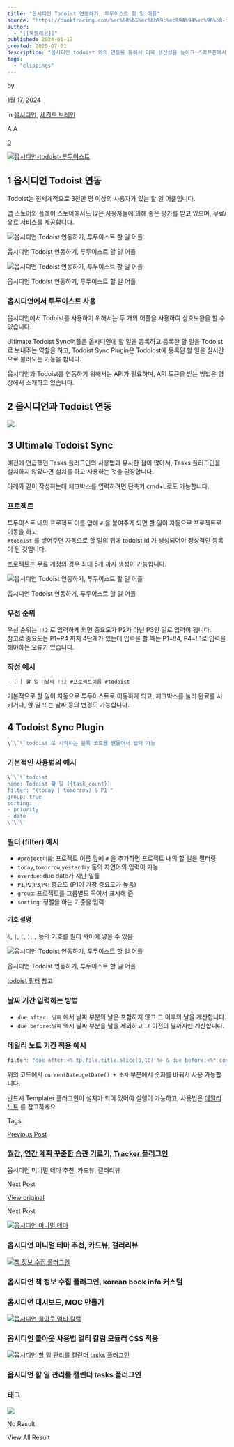 ```yaml
---
title: "옵시디언 Todoist 연동하기, 투두이스트 할 일 어플"
source: "https://booktracing.com/%ec%98%b5%ec%8b%9c%eb%94%94%ec%96%b8-todoist-%ed%88%ac%eb%91%90%ec%9d%b4%ec%8a%a4%ed%8a%b8-%ec%97%b0%eb%8f%99/"
author:
  - "[[북트레싱]]"
published: 2024-01-17
created: 2025-07-01
description: "옵시디언 todoist 와의 연동을 통해서 더욱 생산성을 높이고 스마트폰에서도 옵시디언의 할 일 관리를 가능하도록 도와줍니다."
tags:
  - "clippings"
---
```

by

[1월 17, 2024](https://booktracing.com/%ec%98%b5%ec%8b%9c%eb%94%94%ec%96%b8-todoist-%ed%88%ac%eb%91%90%ec%9d%b4%ec%8a%a4%ed%8a%b8-%ec%97%b0%eb%8f%99/)

in [옵시디언](https://booktracing.com/second-brain/obsidian/), [세컨드 브레인](https://booktracing.com/second-brain/)

A A

[0](https://booktracing.com/%ec%98%b5%ec%8b%9c%eb%94%94%ec%96%b8-todoist-%ed%88%ac%eb%91%90%ec%9d%b4%ec%8a%a4%ed%8a%b8-%ec%97%b0%eb%8f%99/#comments)

[![옵시디언-todoist-투두이스트](https://booktracing.com/wp-content/uploads/2024/01/%EC%98%B5%EC%8B%9C%EB%94%94%EC%96%B8-todoist-%ED%88%AC%EB%91%90%EC%9D%B4%EC%8A%A4%ED%8A%B8.webp)](https://booktracing.com/wp-content/uploads/2024/01/%EC%98%B5%EC%8B%9C%EB%94%94%EC%96%B8-todoist-%ED%88%AC%EB%91%90%EC%9D%B4%EC%8A%A4%ED%8A%B8.webp)

## 1 옵시디언 Todoist 연동

Todoist는 전세계적으로 3천만 명 이상의 사용자가 있는 할 일 어플입니다.

앱 스토어와 플레이 스토어에서도 많은 사용자들에 의해 좋은 평가를 받고 있으며, 무료/유료 서비스를 제공합니다.

![옵시디언 Todoist 연동하기, 투두이스트 할 일 어플](https://booktracing.com/wp-content/uploads/2024/01/%ED%88%AC%EB%91%90%EC%9D%B4%EC%8A%A4%ED%8A%B8-%EC%95%84%EC%9D%B4%ED%8F%B0.webp)

옵시디언 Todoist 연동하기, 투두이스트 할 일 어플

![옵시디언 Todoist 연동하기, 투두이스트 할 일 어플](https://booktracing.com/wp-content/uploads/2024/01/%ED%88%AC%EB%91%90%EC%9D%B4%EC%8A%A4%ED%8A%B8-%EB%AC%B4%EB%A3%8C-%EC%9C%A0%EB%A3%8C.webp)

옵시디언 Todoist 연동하기, 투두이스트 할 일 어플

### 옵시디언에서 투두이스트 사용

옵시디언에서 Todoist를 사용하기 위해서는 두 개의 어플을 사용하여 상호보완을 할 수 있습니다.

Ultimate Todoist Sync어플은 옵시디언에 할 일을 등록하고 등록한 할 일을 Todoist로 보내주는 역할을 하고, Todoist Sync Plugin은 Todoiost에 등록된 할 일을 실시간으로 불러오는 기능을 합니다.

옵시디언과 Todoist를 연동하기 위해서는 API가 필요하며, API 토큰을 받는 방법은 영상에서 소개하고 있습니다.

## 2 옵시디언과 Todoist 연동

![](https://www.youtube.com/watch?v=iEWXK22L6gA)

## 3 Ultimate Todoist Sync

예전에 언급했던 Tasks 플러그인의 사용법과 유사한 점이 많아서, Tasks 플러그인을 설치하지 않았다면 설치를 하고 사용하는 것을 권장합니다.

아래와 같이 작성하는데 체크박스를 입력하려면 단축키 cmd+L로도 가능합니다.  

### 프로젝트

투두이스트 내의 프로젝트 이름 앞에 `#` 을 붙여주게 되면 할 일이 자동으로 프로젝트로 이동을 하고,  
`#todoist` 를 넣어주면 자동으로 할 일의 뒤에 todoist id 가 생성되어야 정상적인 등록이 된 것입니다.

프로젝트는 무료 계정의 경우 최대 5개 까지 생성이 가능합니다.

![옵시디언 Todoist 연동하기, 투두이스트 할 일 어플](https://booktracing.com/wp-content/uploads/2024/01/%ED%88%AC%EB%91%90%EC%9D%B4%EC%8A%A4%ED%8A%B8-%ED%94%84%EB%A1%9C%EC%A0%9D%ED%8A%B8.webp)

옵시디언 Todoist 연동하기, 투두이스트 할 일 어플

### 우선 순위

우선 순위는 `!!2` 로 입력하게 되면 중요도가 P2가 아닌 P3인 일로 입력이 됩니다.  
참고로 중요도는 P1~P4 까지 4단계가 있는데 입력을 할 때는 P1=!!4, P4=!!1로 입력을 해야하는 오류가 있습니다.

### 작성 예시

```js
- [ ] 할 일 📅날짜 !!2 #프로젝트이름 #todoist
```

기본적으로 할 일이 자동으로 투두이스트로 이동하게 되고, 체크박스를 눌러 완료를 시키거나, 할 일 또는 날짜 등의 변경도 가능합니다.

## 4 Todoist Sync Plugin

```js
\`\`\`todoist 로 시작하는 블록 코드를 만들어서 입력 가능
```

### 기본적인 사용법의 예시

```js
\`\`\`todoist
name: Todoist 할 일 ({task_count})
filter: "(today | tomorrow) & P1 "
group: true
sorting:
- priority
- date
\`\`\`
```

### 필터 (filter) 예시

- `#project이름`: 프로젝트 이름 앞에 `#` 을 추가하면 프로젝트 내의 할 일을 필터링
- `today`,`tomorrow`,`yesterday` 등의 자연어의 입력이 가능
- `overdue`: due date가 지난 일들
- `P1`,`P2`,`P3`,`P4`: 중요도 (P1이 가장 중요도가 높음)
- `group`: 프로젝트를 그룹별도 묶여서 표시해 줌
- `sorting`: 정렬을 하는 기준을 입력

#### 기호 설명

`&`, `|`, `(`, `)`, `,` 등의 기호를 필터 사이에 넣을 수 있음

![옵시디언 Todoist 연동하기, 투두이스트 할 일 어플](https://booktracing.com/wp-content/uploads/2024/01/%ED%95%84%ED%84%B0-%EA%B8%B0%ED%98%B8.webp)

옵시디언 Todoist 연동하기, 투두이스트 할 일 어플

[todoist 필터](https://todoist.com/ko/help/articles/introduction-to-filters-V98wIH) 참고

### 날짜 기간 입력하는 방법

- `due after: 날짜` 에서 날짜 부분의 날은 포함하지 않고 그 이후의 날을 계산합니다.
- `due before:날짜` 역시 날짜 부분을 날을 제외하고 그 이전의 날까지만 계산합니다.

### 데일리 노트 기간 적용 예시

```js
filter: "due after:<% tp.file.title.slice(0,10) %> & due before:<%* const extractedDate = tp.file.title.slice(0, 10); const currentDate = new Date(extractedDate); currentDate.setDate(currentDate.getDate() + 5); const formattedDate = currentDate.toISOString().split('T')[0]; tR += formattedDate; %>"
```

위의 코드에서 `currentDate.getDate() + 숫자` 부분에서 숫자를 바꿔서 사용 가능합니다.

반드시 Templater 플러그인이 설치가 되어 있어야 실행이 가능하고, 사용법은 [데일리 노트](https://booktracing.com/%ec%98%b5%ec%8b%9c%eb%94%94%ec%96%b8-%eb%8d%b0%ec%9d%bc%eb%a6%ac-%eb%85%b8%ed%8a%b8-%ed%85%9c%ed%94%8c%eb%a6%bf/) 를 참고하세요

Tags:

[Previous Post](https://booktracing.com/%ec%98%b5%ec%8b%9c%eb%94%94%ec%96%b8-tracker-%ed%94%8c%eb%9f%ac%ea%b7%b8%ec%9d%b8-%ec%8a%b5%ea%b4%80/)

### [월간, 연간 계획 꾸준한 습관 기르기, Tracker 플러그인](https://booktracing.com/%ec%98%b5%ec%8b%9c%eb%94%94%ec%96%b8-tracker-%ed%94%8c%eb%9f%ac%ea%b7%b8%ec%9d%b8-%ec%8a%b5%ea%b4%80/)

옵시디언 미니멀 테마 추천, 카드뷰, 갤러리뷰

Next Post

[View original](https://booktracing.com/%ec%98%b5%ec%8b%9c%eb%94%94%ec%96%b8-%eb%af%b8%eb%8b%88%eb%a9%80-%ed%85%8c%eb%a7%88-%ec%b9%b4%eb%93%9c%eb%b7%b0-%ea%b0%a4%eb%9f%ac%eb%a6%ac%eb%b7%b0/)

Next Post

[![옵시디언 미니멀 테마](https://booktracing.com/wp-content/uploads/2024/01/%EC%98%B5%EC%8B%9C%EB%94%94%EC%96%B8-%EB%AF%B8%EB%8B%88%EB%A9%80-%ED%85%8C%EB%A7%88-75x75.webp)](https://booktracing.com/%ec%98%b5%ec%8b%9c%eb%94%94%ec%96%b8-%eb%af%b8%eb%8b%88%eb%a9%80-%ed%85%8c%eb%a7%88-%ec%b9%b4%eb%93%9c%eb%b7%b0-%ea%b0%a4%eb%9f%ac%eb%a6%ac%eb%b7%b0/)

### 옵시디언 미니멀 테마 추천, 카드뷰, 갤러리뷰

[![책 정보 수집 플러그인](https://booktracing.com/wp-content/uploads/2024/02/%EC%A0%9C%EB%AA%A9%EC%9D%84-%EC%9E%85%EB%A0%A5%ED%95%B4%EC%A3%BC%EC%84%B8%EC%9A%94_-001-8-75x75.webp)](https://booktracing.com/%ec%b1%85-%ec%a0%95%eb%b3%b4-%ec%88%98%ec%a7%91-%ed%94%8c%eb%9f%ac%ea%b7%b8%ec%9d%b8-korean-book-info/)

### 옵시디언 책 정보 수집 플러그인, korean book info 커스텀

### 옵시디언 대시보드, MOC 만들기

[![옵시디언 콜아웃 멀티 칼럼](https://booktracing.com/wp-content/uploads/2024/02/%EC%98%B5%EC%8B%9C%EB%94%94%EC%96%B8-%EC%BD%9C%EC%95%84%EC%9B%83-75x75.webp)](https://booktracing.com/%ec%98%b5%ec%8b%9c%eb%94%94%ec%96%b8-%ec%bd%9c%ec%95%84%ec%9b%83-%eb%a9%80%ed%8b%b0-%ec%b9%bc%eb%9f%bc/)

### 옵시디언 콜아웃 사용법 멀티 칼럼 모듈러 CSS 적용

[![옵시디언 할 일 관리를 캘린더 tasks 플러그인](https://booktracing.com/wp-content/uploads/2024/03/tasks-%EC%BA%98%EB%A6%B0%EB%8D%94-75x75.webp)](https://booktracing.com/%ec%98%b5%ec%8b%9c%eb%94%94%ec%96%b8-%ec%ba%98%eb%a6%b0%eb%8d%94-tasks/)

### 옵시디언 할 일 관리를 캘린더 tasks 플러그인

### 태그

![](https://booktracing.com/wp-content/uploads/2023/09/%EB%B6%81%ED%8A%B8%EB%9E%98%EC%8B%B1-%EC%95%BC%EA%B0%84%EB%AA%A8%EB%93%9C-%EC%A0%84%ED%99%98-1.png) 

No Result

View All Result